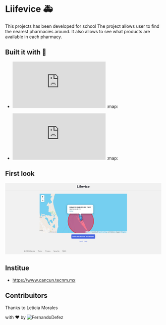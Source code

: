 # Liifevice :ambulance: 
This projects has been developed for school
The project allows user to find the nearest pharmacies around. It also allows to see what products are available in each pharmacy. 

## 

## Built it with :hammer:
- ![Leaflet](https://www.inegi.org.mx/servicios/api_denue.html) :map:

- ![Api Denue](https://www.inegi.org.mx/servicios/api_denue.html) :map:

## First look
![alt text](https://github.com/FernandoDefez/lifevice/blob/master/public/common/images/index.png)


## Institue
- https://www.cancun.tecnm.mx

## Contribuitors

Thanks to Leticia Morales

with :heart: by ![FernandoDefez](https://github.com/FernandoDefez)